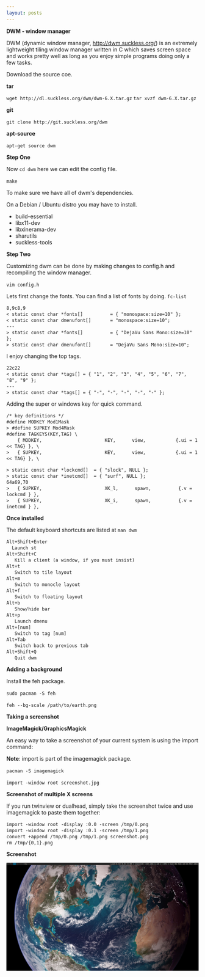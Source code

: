 ```yaml
---
layout: posts
---
```


**DWM - window manager**

DWM (dynamic window manager, http://dwm.suckless.org/) is an extremely lightweight tiling window manager written in C which saves screen space and works pretty well as long as you enjoy simple programs doing only a few tasks.

Download the source coe.

**tar**

`wget http://dl.suckless.org/dwm/dwm-6.X.tar.gz`
`tar xvzf dwm-6.X.tar.gz`

**git**

`git clone http://git.suckless.org/dwm`

**apt-source**

`apt-get source dwm`

**Step One**

Now `cd dwm` here we can edit the config file.

`make`

To make sure we have all of dwm's dependencies.

On a Debian / Ubuntu distro you may have to install.

+ build-essential 
+ libx11-dev 
+ libxinerama-dev 
+ sharutils 
+ suckless-tools

**Step Two**

Customizing dwm can be done by making changes to config.h and recompiling the window manager.

`vim config.h`

Lets first change the fonts. You can find a list of fonts by doing. `fc-list`

```
8,9c8,9
< static const char *fonts[]          = { "monospace:size=10" };
< static const char dmenufont[]       = "monospace:size=10";
---
> static const char *fonts[]          = { "DejaVu Sans Mono:size=10" };
> static const char dmenufont[]       = "DejaVu Sans Mono:size=10";
```

I enjoy changing the top tags.

```
22c22
< static const char *tags[] = { "1", "2", "3", "4", "5", "6", "7", "8", "9" };
---
> static const char *tags[] = { "-", "-", "-", "-", "-" };
```

Adding the super or windows key for quick command.

```
/* key definitions */
#define MODKEY Mod1Mask
> #define SUPKEY Mod4Mask
#define TAGKEYS(KEY,TAG) \
	{ MODKEY,                       KEY,      view,           {.ui = 1 << TAG} }, \
>	{ SUPKEY,                       KEY,      view,           {.ui = 1 << TAG} }, \
```


```
> static const char *lockcmd[]  = { "slock", NULL };
> static const char *inetcmd[]  = { "surf", NULL };
64a69,70
> 	{ SUPKEY,                       XK_l,      spawn,          {.v = lockcmd } },
> 	{ SUPKEY,                       XK_i,      spawn,          {.v = inetcmd } },
```

**Once installed**

The default keyboard shortcuts are listed at `man dwm`

```
Alt+Shift+Enter
  Launch st
Alt+Shift+C
   Kill a client (a window, if you must insist)
Alt+t
   Switch to tile layout
Alt+m
   Switch to monocle layout
Alt+f
   Switch to floating layout
Alt+b
   Show/hide bar
Alt+p
   Launch dmenu
Alt+[num]
   Switch to tag [num]
Alt+Tab
   Switch back to previous tab
Alt+Shift+Q
   Quit dwm
```

**Adding a background**

Install the feh package.

`sudo pacman -S feh`

`feh --bg-scale /path/to/earth.png`

**Taking a screenshot**

**ImageMagick/GraphicsMagick**

An easy way to take a screenshot of your current system is using the import command:

**Note**: import is part of the imagemagick package.

`pacman -S imagemagick`

`import -window root screenshot.jpg`

**Screenshot of multiple X screens**

If you run twinview or dualhead, simply take the screenshot twice and use imagemagick to paste them together:
```
import -window root -display :0.0 -screen /tmp/0.png
import -window root -display :0.1 -screen /tmp/1.png
convert +append /tmp/0.png /tmp/1.png screenshot.png
rm /tmp/{0,1}.png
```

**Screenshot**

![Screenshot](https://raw.githubusercontent.com/AsynchronousGillz/SBAR/master/0.png)
